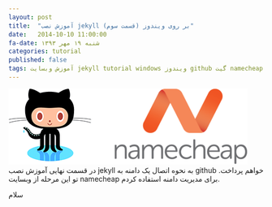 ```yaml
---
layout: post
title:  "آموزش نصب jekyll بر روی ویندوز (قسمت سوم)"
date:   2014-10-10 11:00:00
fa-date: شنبه ۱۹ مهر ۱۳۹۳
categories: tutorial
published: false
tags: آموزش وبسایت jekyll tutorial windows ویندوز github گیت namecheap domain دامنه مدیریت
---
```


<div class="container centeralized">
	<img src="../img/namecheap_github.png" height="150" width="471" alt="jekyll and github logo">
</div>
در قسمت نهایی آموزش نصب jekyll به نحوه اتصال یک دامنه به github خواهم پرداخت. تو این مرحله از وبسایت namecheap برای مدیریت دامنه استفاده کردم.

سلام
